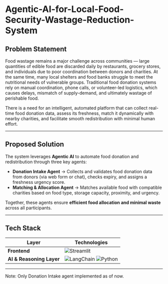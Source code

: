 # Agentic-AI-for-Local-Food-Security-Wastage-Reduction-System

## Problem Statement

Food wastage remains a major challenge across communities — large quantities of edible food are discarded daily by restaurants, grocery stores, and individuals due to poor coordination between donors and charities. At the same time, many local shelters and food banks struggle to meet the nutritional needs of vulnerable groups.
Traditional food donation systems rely on manual coordination, phone calls, or volunteer-led logistics, which causes delays, mismatch of supply-demand, and ultimately wastage of perishable food.

There is a need for an intelligent, automated platform that can collect real-time food donation data, assess its freshness, match it dynamically with nearby charities, and facilitate smooth redistribution with minimal human effort.

---


## Proposed Solution

The system leverages **Agentic AI** to automate food donation and redistribution through three key agents:

- **Donation Intake Agent** → Collects and validates food donation data from donors (via web form or chat), checks expiry, and assigns a freshness urgency score.  
- **Matching & Allocation Agent** → Matches available food with compatible charities based on food type, storage capacity, proximity, and urgency.  

Together, these agents ensure **efficient food allocation and minimal waste** across all participants.

---


## Tech Stack

| Layer | Technologies |
|--------|---------------|
| **Frontend** | ![Streamlit](https://img.shields.io/badge/Streamlit-FF4B4B?style=for-the-badge&logo=streamlit&logoColor=white) |
| **AI & Reasoning Layer** | ![LangChain](https://img.shields.io/badge/LangChain-00BFFF?style=for-the-badge) ![Python](https://img.shields.io/badge/Python-3776AB?style=for-the-badge&logo=python&logoColor=white) |

---

Note: Only Donation Intake agent implemented as of now.
